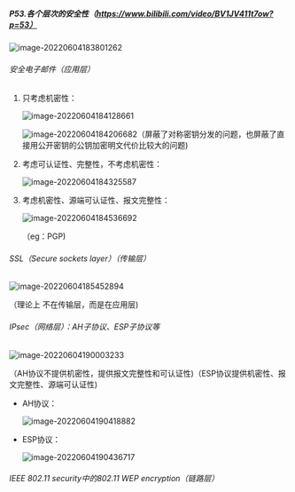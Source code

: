 ##### P53.各个层次的安全性（https://www.bilibili.com/video/BV1JV411t7ow?p=53）

![image-20220604183801262](http://1.15.139.112:5000/static/typoraFigureBed/image-20220604183801262.png)

###### 安全电子邮件（应用层）

1. 只考虑机密性：

   ![image-20220604184128661](http://1.15.139.112:5000/static/typoraFigureBed/image-20220604184128661.png)

   ![image-20220604184206682](http://1.15.139.112:5000/static/typoraFigureBed/image-20220604184206682.png)（屏蔽了对称密钥分发的问题，也屏蔽了直接用公开密钥的公钥加密明文代价比较大的问题)

2. 考虑可认证性、完整性，不考虑机密性：

   ![image-20220604184325587](http://1.15.139.112:5000/static/typoraFigureBed/image-20220604184325587.png)

3. 考虑机密性、源端可认证性、报文完整性：

   ![image-20220604184536692](http://1.15.139.112:5000/static/typoraFigureBed/image-20220604184536692.png)
   
   （eg：PGP)

###### SSL（Secure sockets layer）（传输层）

![image-20220604185452894](http://1.15.139.112:5000/static/typoraFigureBed/image-20220604185452894.png)

（理论上 不在传输层，而是在应用层)

###### IPsec（网络层）：AH子协议、ESP子协议等

![image-20220604190003233](http://1.15.139.112:5000/static/typoraFigureBed/image-20220604190003233.png)

（AH协议不提供机密性，提供报文完整性和可认证性)（ESP协议提供机密性、报文完整性、源端可认证性)

- AH协议：

  ![image-20220604190418882](http://1.15.139.112:5000/static/typoraFigureBed/image-20220604190418882.png)

- ESP协议：

  ![image-20220604190436717](http://1.15.139.112:5000/static/typoraFigureBed/image-20220604190436717.png)

###### IEEE 802.11 security中的802.11 WEP encryption（链路层）

